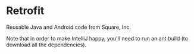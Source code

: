 # Retrofit

Reusable Java and Android code from Square, Inc.

Note that in order to make IntelliJ happy, you'll need to run an ant build (to download all the dependencies).

